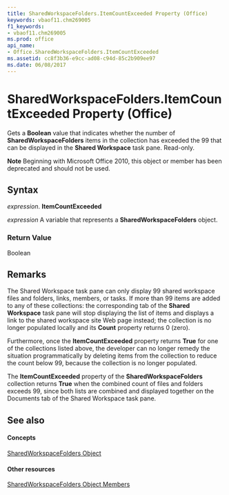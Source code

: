 ```yaml
---
title: SharedWorkspaceFolders.ItemCountExceeded Property (Office)
keywords: vbaof11.chm269005
f1_keywords:
- vbaof11.chm269005
ms.prod: office
api_name:
- Office.SharedWorkspaceFolders.ItemCountExceeded
ms.assetid: cc8f3b36-e9cc-ad08-c94d-85c2b909ee97
ms.date: 06/08/2017
---
```



# SharedWorkspaceFolders.ItemCountExceeded Property (Office)

Gets a **Boolean** value that indicates whether the number of **SharedWorkspaceFolders** items in the collection has exceeded the 99 that can be displayed in the **Shared Workspace** task pane. Read-only.


 **Note**  Beginning with Microsoft Office 2010, this object or member has been deprecated and should not be used.


## Syntax

 _expression_. **ItemCountExceeded**

 _expression_ A variable that represents a **SharedWorkspaceFolders** object.


### Return Value

Boolean


## Remarks

The Shared Workspace task pane can only display 99 shared workspace files and folders, links, members, or tasks. If more than 99 items are added to any of these collections: the corresponding tab of the **Shared Workspace** task pane will stop displaying the list of items and displays a link to the shared workspace site Web page instead; the collection is no longer populated locally and its **Count** property returns 0 (zero).

Furthermore, once the **ItemCountExceeded** property returns **True** for one of the collections listed above, the developer can no longer remedy the situation programmatically by deleting items from the collection to reduce the count below 99, because the collection is no longer populated.

The **ItemCountExceeded** property of the **SharedWorkspaceFolders** collection returns **True** when the combined count of files and folders exceeds 99, since both lists are combined and displayed together on the Documents tab of the Shared Workspace task pane.


## See also


#### Concepts


[SharedWorkspaceFolders Object](sharedworkspacefolders-object-office.md)
#### Other resources


[SharedWorkspaceFolders Object Members](sharedworkspacefolders-members-office.md)


